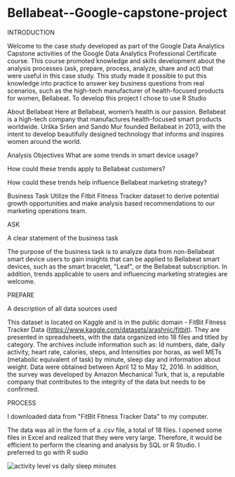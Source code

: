# Bellabeat--Google-capstone-project
INTRODUCTION

Welcome to the case study developed as part of the Google Data Analytics Capstone activities of the Google Data Analytics Professional Certificate course. This course promoted knowledge and skills development about the analysis processes (ask, prepare, process, analyze, share and act) that were useful in this case study. This study made it possible to put this knowledge into practice to answer key business questions from real scenarios, such as the high-tech manufacturer of health-focused products for women, Bellabeat. To develop this project I chose to use R Studio

About Bellabeat
Here at Bellabeat, women’s health is our passion. Bellabeat is a high-tech company that manufactures health-focused smart products worldwide. Urška Sršen and Sando Mur founded Bellabeat in 2013, with the intent to develop beautifully designed technology that informs and inspires women around the world.

Analysis Objectives
What are some trends in smart device usage?

How could these trends apply to Bellabeat customers?

How could these trends help influence Bellabeat marketing strategy?

Business Task
Utilize the Fitbit Fitness Tracker dataset to derive potential growth opportunities and make analysis based recommendations to our marketing operations team.

ASK

A clear statement of the business task

The purpose of the business task is to analyze data from non-Bellabeat smart device users to gain insights that can be applied to Bellabeat smart devices, such as the smart bracelet, "Leaf", or the Bellabeat subscription. In addition, trends applicable to users and influencing marketing strategies are welcome.

PREPARE

A description of all data sources used

This dataset is located on Kaggle and is in the public domain - FitBit Fitness Tracker Data (https://www.kaggle.com/datasets/arashnic/fitbit). They are presented in spreadsheets, with the data organized into 18 files and titled by category. The archives include information such as: Id numbers, date, daily activity, heart rate, calories, steps, and Intensities por horas, as well METs (metabolic equivalent of task) by minute, sleep day and information about weight. Data were obtained between April 12 to May 12, 2016. In addition, the survey was developed by Amazon Mechanical Turk, that is, a reputable company that contributes to the integrity of the data but needs to be confirmed.

PROCESS

I downloaded data from "FitBit Fitness Tracker Data" to my computer.

The data was all in the form of a .csv file, a total of 18 files. I opened some files in Excel and realized that they were very large. Therefore, it would be efficient to perform the cleaning and analysis by SQL or R Studio. I preferred to go with R sudio





![activity level vs daily sleep minutes](https://github.com/Premnath1405/Bellabeat--Google-capstone-project/assets/128468794/2f3edcb9-1e3f-44d6-abd0-48c81a8b1fa1)























